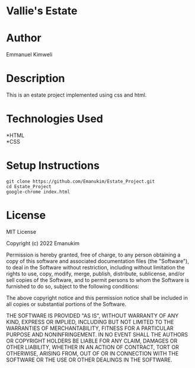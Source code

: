 # Vallie's Estate
# Author
Emmanuel Kimweli
# Description
This is an estate project implemented using css and html.
# Technologies Used
*HTML<br>
*CSS

# Setup Instructions
`git clone https://github.com/Emanukim/Estate_Project.git`  
`cd Estate_Project`  
`google-chrome index.html`  

# License 
MIT License

Copyright (c) 2022 Emanukim

Permission is hereby granted, free of charge, to any person obtaining a copy
of this software and associated documentation files (the "Software"), to deal
in the Software without restriction, including without limitation the rights
to use, copy, modify, merge, publish, distribute, sublicense, and/or sell
copies of the Software, and to permit persons to whom the Software is
furnished to do so, subject to the following conditions:

The above copyright notice and this permission notice shall be included in all
copies or substantial portions of the Software.

THE SOFTWARE IS PROVIDED "AS IS", WITHOUT WARRANTY OF ANY KIND, EXPRESS OR
IMPLIED, INCLUDING BUT NOT LIMITED TO THE WARRANTIES OF MERCHANTABILITY,
FITNESS FOR A PARTICULAR PURPOSE AND NONINFRINGEMENT. IN NO EVENT SHALL THE
AUTHORS OR COPYRIGHT HOLDERS BE LIABLE FOR ANY CLAIM, DAMAGES OR OTHER
LIABILITY, WHETHER IN AN ACTION OF CONTRACT, TORT OR OTHERWISE, ARISING FROM,
OUT OF OR IN CONNECTION WITH THE SOFTWARE OR THE USE OR OTHER DEALINGS IN THE
SOFTWARE.
